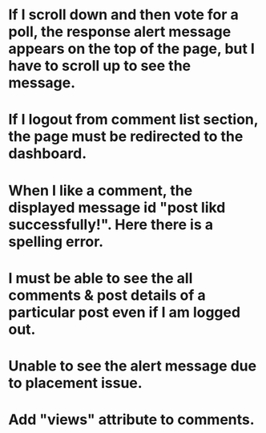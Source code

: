 # If I scroll down and then vote for a poll, the response alert message appears on the top of the page, but I have to scroll up to see the message.
# If I logout from comment list section, the page must be redirected to the dashboard.
# When I like a comment, the displayed message id "post likd successfully!". Here there is a spelling error.
# I must be able to see the all comments & post details of a particular post even if I am logged out.
# Unable to see the alert message due to placement issue.
# Add "views" attribute to comments.